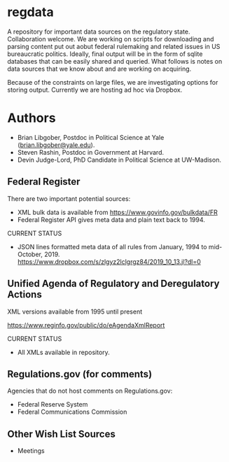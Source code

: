 # regdata
A repository for important data sources on the regulatory state. Collaboration welcome. We are working on scripts for downloading and parsing content put out aobut federal rulemaking and related issues in US bureaucratic politics. Ideally, final output will be in the form of sqlite databases that can be easily shared and queried. What follows is notes on data sources that we know about and are working on acquiring.

Because of the constraints on large files, we are investigating options for storing output. Currently we are hosting ad hoc via Dropbox. 

# Authors

- Brian Libgober, Postdoc in Political Science at Yale (brian.libgober@yale.edu).
- Steven Rashin, Postdoc in Government at Harvard.
- Devin Judge-Lord, PhD Candidate in Political Science at UW-Madison.

## Federal Register

There are two important potential sources:

- XML bulk data is available from https://www.govinfo.gov/bulkdata/FR
- Federal Register API gives meta data and plain text back to 1994.

CURRENT STATUS
  
- JSON lines formatted meta data of all rules from January, 1994 to mid-October, 2019. https://www.dropbox.com/s/zlgyz2lclgrgz84/2019_10_13.jl?dl=0

## Unified Agenda of Regulatory and Deregulatory Actions

XML versions available from 1995 until present

https://www.reginfo.gov/public/do/eAgendaXmlReport

CURRENT STATUS

- All XMLs available in repository.

## Regulations.gov (for comments)

Agencies that do not host comments on Regulations.gov:

- Federal Reserve System
- Federal Communications Commission

## Other Wish List Sources

- Meetings
